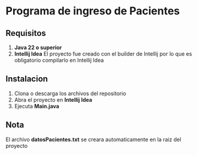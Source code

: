 # Programa de ingreso de Pacientes
## Requisitos 
1. **Java 22 o superior** 
2. **Intellij Idea** El proyecto fue creado con el builder de Intellij por lo que es obligatorio compilarlo en Intellij Idea
## Instalacion
1. Clona o descarga los archivos del repositorio
2. Abra el proyecto en **Intellij Idea**
3. Ejecuta **Main.java**
## Nota
El archivo **datosPacientes.txt** se creara automaticamente en la raiz del proyecto
